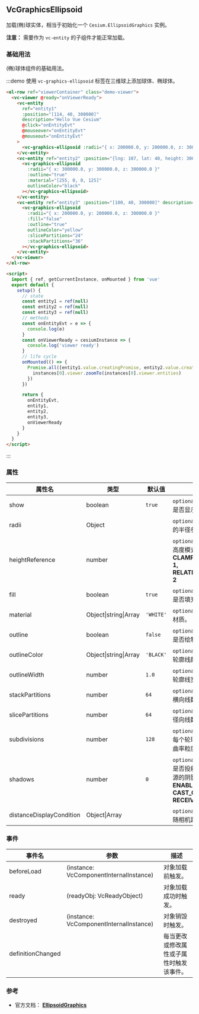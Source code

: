 ## VcGraphicsEllipsoid

加载(椭)球实体，相当于初始化一个 `Cesium.EllipsoidGraphics` 实例。

**注意：** 需要作为 `vc-entity` 的子组件才能正常加载。

### 基础用法

(椭)球体组件的基础用法。

:::demo 使用 `vc-graphics-ellipsoid` 标签在三维球上添加球体、椭球体。

```html
<el-row ref="viewerContainer" class="demo-viewer">
  <vc-viewer @ready="onViewerReady">
    <vc-entity
      ref="entity1"
      :position="[114, 40, 300000]"
      description="Hello Vue Cesium"
      @click="onEntityEvt"
      @mouseover="onEntityEvt"
      @mouseout="onEntityEvt"
    >
      <vc-graphics-ellipsoid :radii="{ x: 200000.0, y: 200000.0, z: 300000.0 }" material="blue" :outline="true"></vc-graphics-ellipsoid>
    </vc-entity>
    <vc-entity ref="entity2" :position="{lng: 107, lat: 40, height: 300000}" description="Hello Vue Cesium">
      <vc-graphics-ellipsoid
        :radii="{ x: 300000.0, y: 300000.0, z: 300000.0 }"
        :outline="true"
        :material="[255, 0, 0, 125]"
        outlineColor="black"
      ></vc-graphics-ellipsoid>
    </vc-entity>
    <vc-entity ref="entity3" :position="[100, 40, 300000]" description="Hello Vue Cesium">
      <vc-graphics-ellipsoid
        :radii="{ x: 200000.0, y: 200000.0, z: 300000.0 }"
        :fill="false"
        :outline="true"
        outlineColor="yellow"
        :slicePartitions="24"
        :stackPartitions="36"
      ></vc-graphics-ellipsoid>
    </vc-entity>
  </vc-viewer>
</el-row>

<script>
  import { ref, getCurrentInstance, onMounted } from 'vue'
  export default {
    setup() {
      // state
      const entity1 = ref(null)
      const entity2 = ref(null)
      const entity3 = ref(null)
      // methods
      const onEntityEvt = e => {
        console.log(e)
      }
      const onViewerReady = cesiumInstance => {
        console.log('viewer ready')
      }
      // life cycle
      onMounted(() => {
        Promise.all([entity1.value.creatingPromise, entity2.value.creatingPromise, entity3.value.creatingPromise]).then(instances => {
          instances[0].viewer.zoomTo(instances[0].viewer.entities)
        })
      })

      return {
        onEntityEvt,
        entity1,
        entity2,
        entity3,
        onViewerReady
      }
    }
  }
</script>
```

:::

### 属性

<!-- prettier-ignore -->
| 属性名 | 类型 | 默认值 | 描述 | 可选值 |
| ----- | ----- | ----- | --- | ------ |
| show | boolean | `true` | `optional` 指定 ellipsoid 是否显示。 |
| radii | Object | | `optional` 指定 ellipsoid 的半径参数。 |
| heightReference | number | | `optional` 指定 ellipsoid 高度模式。 **NONE: 0, CLAMP_TO_GROUND: 1, RELATIVE_TO_GROUND: 2** | 0/1/2 |
| fill | boolean | `true` | `optional` 指定 ellipsoid 是否填充材质。 |
| material | Object\|string\|Array | `'WHITE'` | `optional` 指定 ellipsoid 材质。 |
| outline | boolean | `false` | `optional` 指定 ellipsoid 是否绘制轮廓线。 |
| outlineColor | Object\|string\|Array | `'BLACK'` | `optional` 指定 ellipsoid 轮廓线颜色。 |
| outlineWidth | number | `1.0` | `optional` 指定 ellipsoid 轮廓线宽度。 |
| stackPartitions | number | `64` | `optional` 指定 ellipsoid 横向线数量。 |
| slicePartitions | number | `64` | `optional` 指定 ellipsoid 径向线数量。 |
| subdivisions | number | `128` | `optional` 指定 ellipsoid 每个轮环的样本数，确定曲率粒度。 |
| shadows | number | `0` | `optional` 指定 ellipsoid 是否投射或接受每一个光源的阴影。 **DISABLED: 0, ENABLED: 1, CAST_ONLY: 2, RECEIVE_ONLY: 3** |0/1/2/3|
| distanceDisplayCondition | Object\|Array | | `optional` 指定 ellipsoid 随相机距离的显示条件。 |

### 事件

| 事件名            | 参数                                    | 描述                                     |
| ----------------- | --------------------------------------- | ---------------------------------------- |
| beforeLoad        | (instance: VcComponentInternalInstance) | 对象加载前触发。                         |
| ready             | (readyObj: VcReadyObject)               | 对象加载成功时触发。                     |
| destroyed         | (instance: VcComponentInternalInstance) | 对象销毁时触发。                         |
| definitionChanged |                                         | 每当更改或修改属性或子属性时触发该事件。 |

### 参考

- 官方文档： **[EllipsoidGraphics](https://cesium.com/docs/cesiumjs-ref-doc/EllipsoidGraphics.html)**
